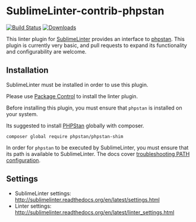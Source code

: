 SublimeLinter-contrib-phpstan
================================

[![Build Status](https://travis-ci.org/Rockstar04/SublimeLinter-contrib-phpstan.svg?branch=master)](https://travis-ci.org/Rockstar04/SublimeLinter-contrib-phpstan)
[![Downloads](https://packagecontrol.herokuapp.com/downloads/SublimeLinter-contrib-phpstan.svg)](https://packagecontrol.io/packages/SublimeLinter-contrib-phpstan)

This linter plugin for [SublimeLinter](https://github.com/SublimeLinter/SublimeLinter) provides an interface to [phpstan](https://github.com/phpstan/phpstan). This plugin is currently very basic, and pull requests to expand its functionality and configurability are welcome.

## Installation
SublimeLinter must be installed in order to use this plugin.

Please use [Package Control](https://packagecontrol.io) to install the linter plugin.

Before installing this plugin, you must ensure that `phpstan` is installed on your system.

Its suggested to install [PHPStan](https://github.com/phpstan/phpstan-shim) globally with composer.
```
composer global require phpstan/phpstan-shim
```

In order for `phpstan` to be executed by SublimeLinter, you must ensure that its path is available to SublimeLinter. The docs cover [troubleshooting PATH configuration](http://sublimelinter.readthedocs.io/en/latest/troubleshooting.html#finding-a-linter-executable).

## Settings
- SublimeLinter settings: http://sublimelinter.readthedocs.org/en/latest/settings.html
- Linter settings: http://sublimelinter.readthedocs.org/en/latest/linter_settings.html

<!---
Additional SublimeLinter-phpstan settings:

|Setting|Description    |
|:------|:--------------|
|level |The analysis level passed to PHPStan |
--->
